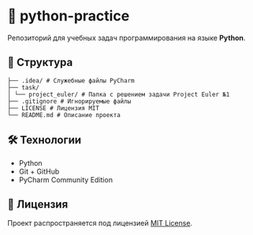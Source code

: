 # 🐍 python-practice

Репозиторий для учебных задач программирования на языке **Python**. 

## 📁 Структура
```
├── .idea/ # Служебные файлы PyCharm
├── task/
│ └── project_euler/ # Папка с решением задачи Project Euler №1
├── .gitignore # Игнорируемые файлы
├── LICENSE # Лицензия MIT
└── README.md # Описание проекта
```

## 🛠 Технологии

- Python
- Git + GitHub
- PyCharm Community Edition

## 📜 Лицензия

Проект распространяется под лицензией [MIT License](LICENSE).

